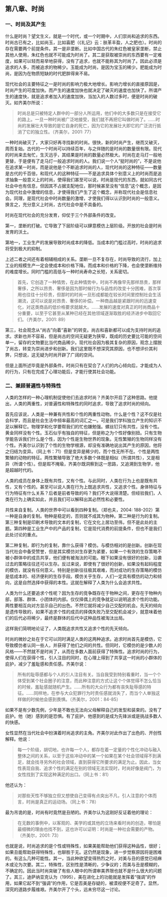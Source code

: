 ## 第八章、时尚

### 一、时尚及其产生

什么是时尚？望文生义，就是一个时代，或一个时期中，人们崇尚和追求的东西。时尚古已有之，比如尚玉，比如喜肥（《礼记》云：肤革丰盈，人之肥也）。时尚的存在需要两个前提条件。其一是非垄断。比如中国古代的朱红色被皇家垄断，禁止其他人使用，朱红色也就不可能成为时尚了。其二是获取被崇尚的东西要有一定难度，如果可以轻而易举地获得，没有了追求，也就不能称其为时尚了。因此必须是追求的人多，而被追求的物稀少。玉能成为时尚，是因为宝玉的稀少。肥能成为时尚，是因为在物质短缺的时代肥胖得来不易。

现代社会的主要特征之一是时尚的影响力极大地增长。影响力增长的直接原因是，时尚产生的可度加快。而产生的速度加快也就决定了破灭的速度也加快了。所谓产生的速度快，就是追求者加入的速度加快，当加入的人数过多时，便是时尚的破灭。如齐美尔所说：

> 时尚总是只被特定人群中的一部分人所运用，他们中的大多数只是在接受它的路上。一旦一种时尚被广泛地接受，我们就不再把它叫做时尚了。……时尚的发展壮大导致的是它自身的死亡，因为它的发展壮大即它的广泛流行抵消了它的独立性。（齐美尔，2001: 77）

一种时尚破灭了，大家只好再寻找新的时尚。很快，新的时尚产生，继而又破灭，周而复始。古代的一个时尚可以持续百年，与之伴随的是时尚的数量很有限。现代的时尚来去匆忙，生灭迅乎，其结果是时尚的数量必然极大。时尚在走马灯一般地更替，于是便有了走马灯一般追求时尚的人。我们说一个人“挺时尚的”，不是说他在追求某一时尚，而是说他是个不断追求时尚的人，现代时尚的这种特征——数量是古代的千百倍，和现代人的这种特征——不是追求具体个别意义上的时尚而是追求抽象一般意义上的时尚，使得我们甚至可以说，时尚是现代的东西，就如同古代社会中也有信息，但因其不占据支配地位，那时候甚至没有“信息”这个概念，是因为现代社会中激增的信息，才使得我们产生了这个概念，并称现代社会是信息社会。同理，是现代社会中时尚数量的激增，才使我们得以认识到时尚的一般意义。换言之，充分意义上时尚，古代社会中是不具备的。

时尚在现代社会的充分发育，仰仗于三个外部条件的改变。

第一，垄断的打破。它导致了下层阶级可以肆意模仿上层阶级。开放的社会是时尚发育的沃土。

第地一，工业生产的发展导致时尚成本的降低。当成本的门槛过高时，时尚的追求将受到极大的抑制。

上述二者之间还有着相辅相成的关系。垄断一旦不复存在，时尚导致的流行，加上工业的规模生产一定会使成本和价格下降。而成本和价格的下降，也会使垄断维持的难度增长。同时门槛的高低与一种时尚寿命之长短，关系密切。

> 首先，它创造了一种情势，在此种情势中，时尚不再像早先那样昂贵，那样奢侈，之所以昂贵、奢侈是因为那时候行为与品性的改变十分困难，首次享用也往往十分珍贵，但那时的时尚一旦形成都能在较长时间里控制社会生活潮流，这可以说是对昂贵、奢侈的补偿。一种商品越是紧跟时尚的迅速变化，对这类商品的低价格要求就越大。……发展的速度对真正的时尚商品十分重要，以至于它甚至从某种已经在其他领域逐渐取胜的经济进步中取回它们。（齐美尔，2001: 89）

第三，社会观念从“尚古”向着“喜新”的转变。尚古和喜新都可以成为支持时尚的追求。求新也并不容易，但是尚古的空间无疑更为狭窄，既成的历史要比可能的空间单一，留存的文物要比当代商品稀少。现代社会因为极其复杂的原因，观念上摆脱了尚古，转变为崇尚进步和创新。我们这里既不想深究其原因，也不想评价其利弊，只想说，这无疑为时尚开辟了广阔的空间。

但是上面所述毕竟是外部条件。时尚只有在契合了人们的内心倾向后，才能成为人的行为，只有在完成了心理功能后，才能行使其社会功能。


### 二、兼顾普遍性与特殊性

人类的怎样的一种心理机制促使他们去追求时尚？齐美尔开启了这种思路。他提出，人类的两重性，对普遍性和特殊性的同时追求，导致了追求时尚的倾向。

首先应该说，人类是一种兼有共性和个性的两重性动物。什么是个性？这不仅是社会科学，而且是社会生活中频率最高的词汇之一。可是我们学科独立产生的知识不足以解释它。物理学和化学要帮我们的忙也嫌勉强。螺丝钉只有共性，没有个性。黄金同样没有个性。玉石似乎有独自的特征，但是称之为个性好像别扭。只有生物学能告诉我们什么是个性，因为个性是生物世界的现象。无性繁殖的生物同样没有个性。齐美尔认识到了个性的生物学根源，却没有准确地说出其产生的原因，他将之归结为变异。（同上书：71）但是变异是稀少的，而个性无所不在。个性是两性繁殖的动物的特征。两性繁殖导致了绝大多数个体既是相似（所谓共性），又是相异（所谓个性）。但是瑕不掩瑜，齐美尔既洞察到这一思路，又追溯到生物学，他是超越时代的。

人类的成员在身体上既有共性，又有个性。与此同时，人类在行为上也是既有共性，又有个性的。甚至可以说人类在行为上既追求共性，又追求个性。身体特征与行为特征有什么关系？后者是前者导致的吗？我们不大说得清楚。但经验我们，人类在行为上确实如此，并且我们可以解释出其必然性和必要性。

共性来自复制。人类的世界中可以看到四种复制。（郑也夫，2004: 188-202）第一种是自身的复制。物种是稳定的，否则就不成其为物种。第二种是行为的复制。第三种复制是印刷术导致的文本的复制，它在文化上居功至伟，但不是此处的主题。第四种是工业生产中的产品的复制，它是现代消费的前提条件，但也不是我们此处讨论的重点。

第二种复制，即行为的复制，靠什么获得？模仿。与模仿相对的是创新。创新在现当代社会中备受赞誉，但是其实模仿对生存更为紧要，如果一个有效的生存策略不被小群体中的成员共享，他们便有被淘汰的可能。眼下如果没有很好的创新，沿袭过去的策略往往还可以生存。反过来说，即使有了很好的创新，如果没有起码程度的模仿，就没有任何意义。特别是创新往往极其艰难，而对成功的生存策略的模仿是低成本的、经济便利的生存手段。模仿关乎生存，人们一定具有模仿的动力和倾向，这是自然选择中获得的本性。这就在解释了人类为什么会追求共性。

人类为什么还要追求个性呢？因为生存的竞争既存在于物种之间，更存在于物种内部，部落、群体、小团体的内部。仅仅择偶上的竞争就足以说明追求个性的功能。两性要相互向对方显示自己的出色。不然它就将减少自己交配的机会。先天的倾向是遗传导致的，如果不追求个性的成员的择偶失败乃至交配机会减少，就意味着他们的后代必将稀少，最终是群体的后代中这种品性被淘汰出局。

这样我们简明地论证了，人类既追求共性又追求个性的先天倾向。

时尚的微妙之处在于它可以同时满足人类的这两种追求。追求时尚首先是模仿，它导致模仿者认同一些人，并获得了他们之间的共性。但同时，它模仿的是少数人的风格——不然就不是时尚了，从而在多数人面前获得了特殊性。追求时尚的行为，使得人们在获得个性，引人注目的同时，在心理上得到了共享这一时尚的小群体的庇护，减少了羞耻感和责任感。齐美尔说：

> 所有的耻辱感都与个人的引人注目有关。当自我受到特别看重时，当一个个体受到某个社会圈子的注意，而此种注意的方式让这个个体觉得不怎么恰当的时候，羞耻感就随机产生。……所有的大众行为都有丧失耻辱感的特征。……同样地，在参与大众犯罪行为时责任感就消失了，而当个人单独这样做的时候他会感到畏惧。（齐美尔，2001：84-85）

如果不是有少数先例，少年是不敢也无法向父母解释自己的发型和装束的。没有了庇护。他（她）感到的是恐惧。有了庇护，他感到的是成为先锋派或是挑战多数人的快感。

女性显然在当代社会中扮演着时尚追求的主角。齐美尔对此作出了出色的、开创性解释。他说：

> 每一个阶级，胡切地，也许每一个人，都存在着一定量的个性化冲动与融入整体之间的关系，以至于这些冲动中的某一个如果在某个社会领域得不到满足，就会找寻另外的社会领域，直到获得它所要求的满足为止。因此，当女性表现自我、追求个性的满足在别的领域无法实现时，时尚好像是阀门，为女性找到了实现这种满足的出口。（同上书：81）

他还认为：

> 对那些天性不够独立但又想使自己变得有点突出不凡，引人注意的个体而言，时尚是真正的运动场。（同上书：78）

最为吊诡的是，时尚有时竟然是丑陋的。齐美尔认为这刚好反证着他的理论：

> 在无数的事例中，以客观的、美学的或其他的立场来看时尚的创造，哪怕是最细微的理由也找不到，这也许可以证明：时尚是一种社会需要的产物。（齐美尔，2001: 73）

也就是说，时尚追求的是个性或特殊性，如果美能帮助他们获得这种品性，很好；如果丑能帮助获得特殊性，也聊胜于无。这仍然是现象，进一步觉察原因将是困难的。有这么几种可能性。其一，当此种欲望变得热烈之时，对美与丑的感觉已经麻木或沦为次要。其二，特殊性，区别性是清晰的，少争议的；而美与丑是模糊的，不确定的。因此当时尚突破了有些人眼中的所谓审美界限也就不是什么很大的问题了。其三，迪萨纳亚克认为（1995），美在进化上的功能就是发挥着“强调”的作用，如果它起不到“强调”的作用，它是否美是存疑的，被漠视便不足奇了。显然，深究的道路步履维艰。齐美尔开了个头，远未穷尽这一讨论。

